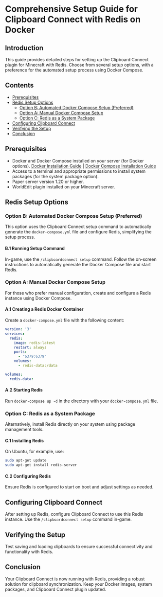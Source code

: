 # Comprehensive Setup Guide for Clipboard Connect with Redis on Docker
## Introduction
This guide provides detailed steps for setting up the Clipboard Connect plugin for Minecraft with Redis. Choose from several setup options, with a preference for the automated setup process using Docker Compose.

## Contents
- [Prerequisites](#prerequisites)
- [Redis Setup Options](#redis-setup-options)
    - [Option B: Automated Docker Compose Setup (Preferred)](#option-b-automated-docker-compose-setup-preferred)
    - [Option A: Manual Docker Compose Setup](#option-a-manual-docker-compose-setup)
    - [Option C: Redis as a System Package](#option-c-redis-as-a-system-package)
- [Configuring Clipboard Connect](#configuring-clipboard-connect)
- [Verifying the Setup](#verifying-the-setup)
- [Conclusion](#conclusion)

## Prerequisites
- Docker and Docker Compose installed on your server (for Docker options). [Docker Installation Guide](https://docs.docker.com/get-docker/) | [Docker Compose Installation Guide](https://docs.docker.com/compose/install/)
- Access to a terminal and appropriate permissions to install system packages (for the system package option).
- Paper server version 1.20 or higher.
- WorldEdit plugin installed on your Minecraft server.

## Redis Setup Options

### Option B: Automated Docker Compose Setup (Preferred)
This option uses the Clipboard Connect setup command to automatically generate the `docker-compose.yml` file and configure Redis, simplifying the setup process.

#### B.1 Running Setup Command
In-game, use the `/clipboardconnect setup` command. Follow the on-screen instructions to automatically generate the Docker Compose file and start Redis.

### Option A: Manual Docker Compose Setup
For those who prefer manual configuration, create and configure a Redis instance using Docker Compose.

#### A.1 Creating a Redis Docker Container
Create a `docker-compose.yml` file with the following content:

```yaml
version: '3'
services:
  redis:
    image: redis:latest
    restart: always
    ports:
      - "6379:6379"
    volumes:
      - redis-data:/data

volumes:
  redis-data:
```

#### A.2 Starting Redis
Run `docker-compose up -d` in the directory with your `docker-compose.yml` file.

### Option C: Redis as a System Package
Alternatively, install Redis directly on your system using package management tools.

#### C.1 Installing Redis
On Ubuntu, for example, use:

```bash
sudo apt-get update
sudo apt-get install redis-server
```

#### C.2 Configuring Redis
Ensure Redis is configured to start on boot and adjust settings as needed.

## Configuring Clipboard Connect
After setting up Redis, configure Clipboard Connect to use this Redis instance. Use the `/clipboardconnect setup` command in-game.

## Verifying the Setup
Test saving and loading clipboards to ensure successful connectivity and functionality with Redis.

## Conclusion
Your Clipboard Connect is now running with Redis, providing a robust solution for clipboard synchronization. Keep your Docker images, system packages, and Clipboard Connect plugin updated.
